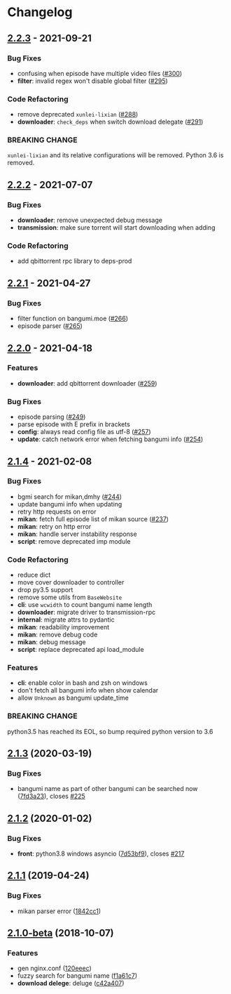 # Changelog


## [2.2.3](https://github.com/BGmi/BGmi/compare/2.2.2...2.2.3) - 2021-09-21

### Bug Fixes

- confusing when episode have multiple video files ([#300](https://github.com/BGmi/BGmi/issues/300))
- **filter**: invalid regex won't disable global filter ([#295](https://github.com/BGmi/BGmi/issues/295))

### Code Refactoring

- remove deprecated `xunlei-lixian` ([#288](https://github.com/BGmi/BGmi/issues/288))
- **downloader**: `check_deps` when switch download delegate ([#291](https://github.com/BGmi/BGmi/issues/291))

### BREAKING CHANGE

`xunlei-lixian` and its relative configurations will be removed.
Python 3.6 is removed.

## [2.2.2](https://github.com/BGmi/BGmi/compare/2.2.1...2.2.2) - 2021-07-07

### Bug Fixes

- **downloader**: remove unexpected debug message
- **transmission**: make sure torrent will start downloading when adding

### Code Refactoring

- add qbittorrent rpc library to deps-prod

## [2.2.1](https://github.com/BGmi/BGmi/compare/2.2.0...2.2.1) - 2021-04-27

### Bug Fixes

- filter function on bangumi.moe ([#266](https://github.com/BGmi/BGmi/issues/266))
- episode parser ([#265](https://github.com/BGmi/BGmi/issues/265))

## [2.2.0](https://github.com/BGmi/BGmi/compare/2.1.4...2.2.0) - 2021-04-18

### Features

- **downloader**: add qbittorrent downloader ([#259](https://github.com/BGmi/BGmi/issues/259))

### Bug Fixes

- episode parsing ([#249](https://github.com/BGmi/BGmi/issues/249))
- parse episode with E prefix in brackets
- **config**: always read config file as utf-8 ([#257](https://github.com/BGmi/BGmi/issues/257))
- **update**: catch network error when fetching bangumi info ([#254](https://github.com/BGmi/BGmi/issues/254))

## [2.1.4](https://github.com/BGmi/BGmi/compare/2.1.3...2.1.4) - 2021-02-08

### Bug Fixes

- bgmi search for mikan,dmhy ([#244](https://github.com/BGmi/BGmi/issues/244))
- update bangumi info when updating
- retry http requests on error
- **mikan**: fetch full episode list of mikan source ([#237](https://github.com/BGmi/BGmi/issues/237))
- **mikan**: retry on http error
- **mikan**: handle server instability response
- **script**: remove deprecated imp module

### Code Refactoring

- reduce dict
- move cover downloader to controller
- drop py3.5 support
- remove some utils from `BaseWebsite`
- **cli**: use `wcwidth` to count bangumi name length
- **downloader**: migrate driver to transmission-rpc
- **internal**: migrate attrs to pydantic
- **mikan**: readability improvement
- **mikan**: remove debug code
- **mikan**: debug message
- **script**: replace deprecated api load_module

### Features

- **cli**: enable color in bash and zsh on windows
- don't fetch all bangumi info when show calendar
- allow `Unknown` as bangumi update_time

### BREAKING CHANGE

python3.5 has reached its EOL, so bump required python version to 3.6

## [2.1.3](https://github.com/BGmi/BGmi/compare/2.1.2...2.1.3) (2020-03-19)

### Bug Fixes

- bangumi name as part of other bangumi can be searched now ([7fd3a23](https://github.com/BGmi/BGmi/commit/7fd3a2314a054bef83d8f4cb90a769988af1c98a)), closes [#225](https://github.com/BGmi/BGmi/issues/225)

## [2.1.2](https://github.com/BGmi/BGmi/compare/2.1.1...2.1.2) (2020-01-02)

### Bug Fixes

- **front**: python3.8 windows asyncio ([7d53bf9](https://github.com/BGmi/BGmi/commit/7d53bf9084030c00f566300f719e5ff1a7e0a1f1)), closes [#217](https://github.com/BGmi/BGmi/issues/217)

## [2.1.1](https://github.com/BGmi/BGmi/compare/2.1.0-beta...2.1.1) (2019-04-24)

### Bug Fixes

- mikan parser error ([1842cc1](https://github.com/BGmi/BGmi/commit/1842cc18c1a303b893be803729f7f2046822af50))

## [2.1.0-beta](https://github.com/BGmi/BGmi/compare/2.0.6...2.1.0-beta) (2018-10-07)

### Features

- gen nginx.conf ([120eeec](https://github.com/BGmi/BGmi/commit/120eeec50e7550086ceaaf3ae7342f103074818f))
- fuzzy search for bangumi name ([f1a61c7](https://github.com/BGmi/BGmi/commit/f1a61c7fa253be64e725f31b6a962e30c799f6e0))
- **download delege**: deluge ([c42a407](https://github.com/BGmi/BGmi/commit/c42a407d2c693b5c2f7741f962129dab11d8c1b3))
